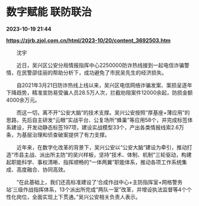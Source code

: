 # 数字赋能 联防联治

**2023-10-19 21:44**

**https://zjrb.zjol.com.cn/html/2023-10/20/content_3692503.htm**

　　沈宇

　　近日，吴兴区公安分局情报指挥中心2250000防诈热线接到一起电信诈骗警情，在民警邵佳丽的帮助分析下，成功避免了市民吴先生的经济损失。

　　自2021年3月21日防诈热线上线以来，吴兴区电信网络诈骗发案、案损呈逐年下降趋势，精准宣防易受骗人员28.5万人次，拦截劝阻案件12000余起，防损金额4000余万元。

　　而这一切，离不开“公安大脑”的技术支撑。吴兴公安按照“厚基座+薄应用”的思路，先后自主研发“云眼”实战平台、公复场所“蜂巢”等应用58个，并完成标签体系建设，开发动静态标签197项，建设实战模型33个，产出各类情报线索2.6万条，为基层治理和侦查破案提供了有力支撑。

　　近年来，在数字化改革的背景下，吴兴公安以“公安大脑”建设为牵引，推动打造“市县主战、派出所主防”的吴兴样板，坚持“技术、体制、机制”三轮驱动，构建起职能科学、事权清晰、指挥顺畅的“一体两翼”职能体系，推动各项工作系统集成、高度融合、协同高效。

　　“在此基础上，我们还高标准建设了‘合成作战中心+主防指挥室+网格警务站’三级作战指挥体系，13个派出所完成“两队一室”改革，并增设执法监督等4个个性化岗位，全面实现上下贯通。”吴兴公安相关负责人表示。